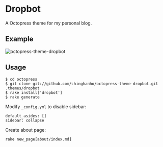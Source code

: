 # Dropbot

A Octopress theme for my personal blog.

## Example

![octopress-theme-dropbot](https://github.com/chinghanho/octopress-theme-dropbot/raw/master/octopress-theme-dropbot.png)

## Usage

``` console
$ cd octopress
$ git clone git://github.com/chinghanho/octopress-theme-dropbot.git .themes/dropbot
$ rake install['dropbot']
$ rake generate
```

Modify `_config.yml` to disable sidebar:

```
default_asides: []
sidebar: collapse
```

Create about page:

```
rake new_page[about/index.md]
```
